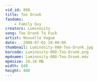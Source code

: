 ```yaml
---
vid_id: 088
title: Too Drunk
fandoms:
    - Family Guy
creators: Luminosity
song: Too Drunk To Fuck
artist: Nouvelle Vague
date:   2008-07-01 10:00:00
thumbnail: Luminosity-088-Too-Drunk.jpg
barcode: Luminosity-088-Too-Drunk.png
mp4name: Luminosity-088-Too-Drunk.m4v
mp4size: 18.18 MB
width: 640
height: 480
---
```



  